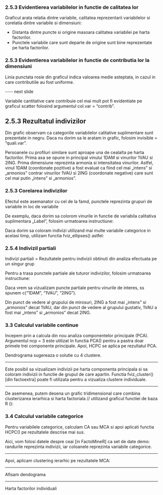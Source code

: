 ### 2.5.3 Evidentierea variabilelor in functie de calitatea lor
Graficul arata relatia dintre variabile, calitatea reprezentarii variabilelor si corelatia dintre variabile si dimensiuni:
  - Distanta dintre puncte si origine masoara calitatea variabilei pe harta factorilor.
  - Punctele variabile care sunt departe de origine sunt bine reprezentate pe harta factorilor.

### 2.5.3 Evidentierea variabilelor in functie de contributia lor la dimensiuni
Linia punctata rosie din graficul indica valoarea medie asteptata, in cazul in care contributiile au fost uniforme.

---- next slide

Variabile cantitative care contribuie cel mai mult pot fi evidentiate pe graficul scatter folosind argumentul col.var = “contrib”.


## 2.5.3 Rezultatul indivizilor
Din grafic observam ca categoriile variabilelor calitative suplimentare sunt prezentate in negru. Daca nu dorim sa le aratam in grafic, folosim invisible = “quali.var”.

Persoanele cu profiluri similare sunt aproape una de cealalta pe harta factorilor. Prima axa se opune in principal vinului 1DAM si vinurilor 1VAU si 2ING. Prima dimensiune reprezinta armonia si intensitatea vinurilor. Astfel, vinul 1DAM (coordonate pozitive) a fost evaluat ca fiind cel mai „intens” si „armonios” contrar vinurilor 1VAU si 2ING (coordonate negative) care sunt cel mai putin „intens” si „armonios”.

### 2.5.3 Corelarea indivizilor
Efectul este asemanator cu cel de la famd, punctele reprezinta grupuri de variabile in loc de variabile

De exemplu, daca dorim sa colorom vinurile in functie de variabila calitativa suplimentara „Label”, folosim urmatoarea instructiune:

Daca dorim sa coloram indivizi utilizand mai multe variabile categorice in acelasi timp, utilizam functia fviz_ellipses() astfel:


### 2.5.4 Indivizil partiali
Indivizi partiali = Rezultatele pentru indivizii obtinuti din analiza efectuata pe un singur grup

Pentru a trasa punctele partiale ale tuturor indivizilor, folosim urmatoarea instructiune:

Daca vrem sa vizualizam puncte partiale pentru vinurile de interes, ss spunem c(“1DAM”, “1VAU”, “2ING”).

Din punct de vedere al grupului de mirosuri, 2ING a fost mai „intens” si „armonios” decat 1VAU, dar din punct de vedere al grupului gustativ, 1VAU a fost mai „intens” si „armonios” decat 2ING.


### 3.3 Calculul variabile continue
Incepem prin a calcula din nou analiza componentelor principale (PCA). Argumentul ncp = 3 este utilizat In functia PCA() pentru a pastra doar primele trei componente principale. Apoi, HCPC se aplica pe rezultatul PCA.

Dendrograma sugereaza o solutie cu 4 clustere.

-----

Este posibil sa vizualizam indivizii pe harta componenta principala si sa coloram indivizii in functie de grupul de care apartin. Functia fviz_cluster() [din factoextra] poate fi utilizata pentru a vizualiza clustere individuale.


-----

De asemenea, putem desena un grafic tridimensional care combina clusterizarea ierarhica si harta factoriala // utilizand graficul functiei de baza R ():


### 3.4 Calculul variabile categorice
Pentru variabilele categorice, calculam CA sau MCA si apoi aplicati functia HCPC() pe rezultatele descrise mai sus.

Aici, vom folosi datele despre ceai [in FactoMineR] ca set de date demo: randurile reprezinta indivizii, iar coloanele reprezinta variabile categorice.

------

Apoi, aplicam clustering ierarhic pe rezultatele MCA:

------

Afisam dendograma

------

Harta factorilor individuali

